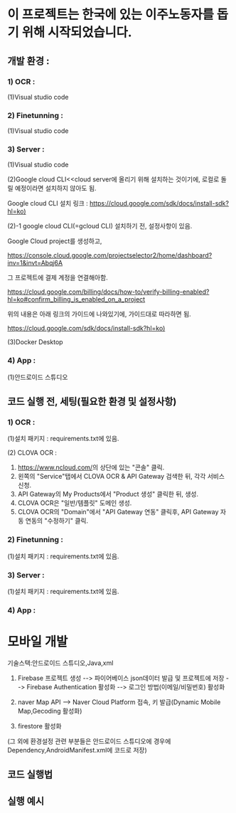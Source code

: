 # 이 프로젝트는 한국에 있는 이주노동자를 돕기 위해 시작되었습니다.

## 개발 환경 :
### 1) OCR :
(1)Visual studio code
### 2) Finetunning :
(1)Visual studio code
### 3) Server :
(1)Visual studio code

(2)Google cloud CLI<<cloud server에 올리기 위해 설치하는 것이기에, 로컬로 돌릴 예정이라면 설치하지 않아도 됨.

Google cloud CLI 설치 링크 : <https://cloud.google.com/sdk/docs/install-sdk?hl=ko)>

(2)-1
google cloud CLI(=gcloud CLI) 설치하기 전, 설정사항이 있음.

Google Cloud project를 생성하고,

<https://console.cloud.google.com/projectselector2/home/dashboard?inv=1&invt=Abqj6A> 

그 프로젝트에 결제 계정을 연결해아함.

<https://cloud.google.com/billing/docs/how-to/verify-billing-enabled?hl=ko#confirm_billing_is_enabled_on_a_project>

위의 내용은 아래 링크의 가이드에 나와있기에, 가이드대로 따라하면 됨.

<https://cloud.google.com/sdk/docs/install-sdk?hl=ko)>

(3)Docker Desktop

### 4) App :
(1)안드로이드 스튜디오


## 코드 실행 전, 세팅(필요한 환경 및 설정사항)

### 1) OCR :
(1)설치 패키지 : requirements.txt에 있음.

(2) CLOVA OCR :
1. <https://www.ncloud.com/>의 상단에 있는 "콘솔" 클릭.
2. 왼쪽의 "Service"탭에서 CLOVA OCR & API Gateway 검색한 뒤, 각각 서비스 신청.
3. API Gateway의 My Products에서 "Product 생성" 클릭한 뒤, 생성.
4. CLOVA OCR은 "일반/템플릿" 도메인 생성.
5. CLOVA OCR의 "Domain"에서 "API Gateway 연동" 클릭후, API Gateway 자동 연동의 "수정하기" 클릭.
### 2) Finetunning :
(1)설치 패키지 : requirements.txt에 있음.
### 3) Server : 
(1)설치 패키지 : requirements.txt에 있음.
### 4) App :
# 모바일 개발
기술스택:안드로이드 스튜디오,Java,xml

1. Firebase 프로젝트 생성 --> 파이어베이스 json데이터 발급 및 프로젝트에 저장 --> Firebase Authentication 활성화 --> 로그인 방법(이메일/비밀번호) 활성화

2. naver Map API —> Naver Cloud Platform 접속, 키 발급(Dynamic Mobile Map,Gecoding 활성화)

3. firestore 활성화

(그 외에 환경설정 관련 부분들은 안드로이드 스튜디오에 경우에 Dependency,AndroidManifest.xml에 코드로 저장)

###

## 코드 실행법

## 실행 예시

